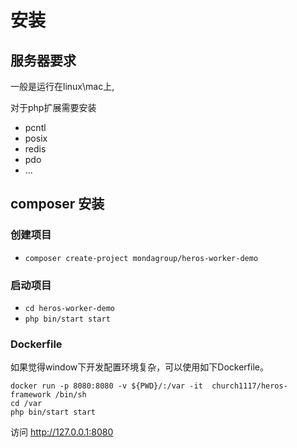# 安装

## 服务器要求

一般是运行在linux\mac上,

对于php扩展需要安装

- pcntl
- posix
- redis
- pdo
- ...

## composer 安装

### 创建项目

- `composer create-project mondagroup/heros-worker-demo`

### 启动项目

- `cd heros-worker-demo`
- `php bin/start start`

### Dockerfile

 如果觉得window下开发配置环境复杂，可以使用如下Dockerfile。
 
```shell
docker run -p 8080:8080 -v ${PWD}/:/var -it  church1117/heros-framework /bin/sh
cd /var
php bin/start start
```

访问 http://127.0.0.1:8080